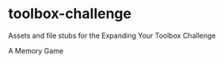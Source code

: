 toolbox-challenge
=================

Assets and file stubs for the Expanding Your Toolbox Challenge

A Memory Game
